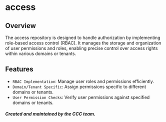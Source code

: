 # access

## Overview

The access repository is designed to handle authorization by implementing role-based access control (RBAC). It manages the storage and organization of user permissions and roles, enabling precise control over access rights within various domains or tenants.

## Features

- `RBAC Implementation`: Manage user roles and permissions efficiently.
- `Domain/Tenant Specific`: Assign permissions specific to different domains or tenants.
- `User Permission Checks`: Verify user permissions against specified domains or tenants.

##### Created and maintained by the CCC team.
